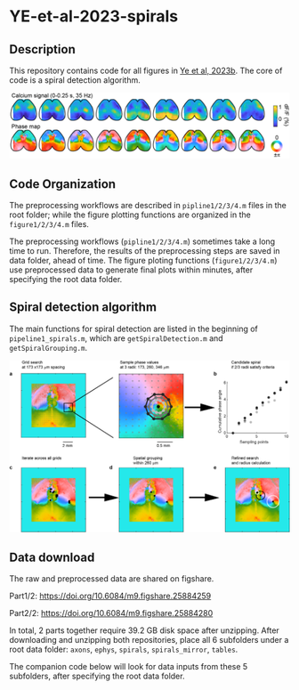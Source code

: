 # YE-et-al-2023-spirals

## Description
This repository contains code for all figures in [Ye et al, 2023b](https://doi.org/10.1101/2023.12.07.570517).
The core of code is a spiral detection algorithm. 


![Spirals](https://github.com/zhiwen10/YE-et-al-2023-spirals/blob/main/images/spirals.png)

## Code Organization 
The preprocessing workflows are described in `pipline1/2/3/4.m` files in the root folder; 
while the figure plotting functions are organized in the `figure1/2/3/4.m` files.

The preprocessing workflows (`pipline1/2/3/4.m`) sometimes take a long time to run. Therefore, the results of the preprocessing steps are saved in data folder, ahead of time.
The figure ploting functions (`figure1/2/3/4.m`) use preprocessed data to generate final plots within minutes, after specifying the root data folder.

## Spiral detection algorithm
The main functions for spiral detection are listed in the beginning of `pipeline1_spirals.m`, 
which are `getSpiralDetection.m` and `getSpiralGrouping.m`.



![Pipeline](https://github.com/zhiwen10/YE-et-al-2023-spirals/blob/main/images/pipeline.png)


## Data download
The raw and preprocessed data are shared on figshare.

Part1/2: https://doi.org/10.6084/m9.figshare.25884259

Part2/2: https://doi.org/10.6084/m9.figshare.25884280

In total, 2 parts together require 39.2 GB disk space after unzipping.
After downloading and unzipping both repositories, place all 6 subfolders under a root data folder:
`axons`, `ephys`, `spirals`, `spirals_mirror`, `tables`. 

The companion code below will look for data inputs from these 5 subfolders, after specifying the root data folder.
